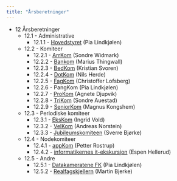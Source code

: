 ```yaml
---
title: "Årsberetninger"
---
```


* 12 Årsberetninger
    * 12.1 - Administrative
        * 12.1.1 - [Hovedstyret](/generalforsamlingen/2016/aarsberetninger/hs) (Pia Lindkjølen)
    * 12.2 - Komiteer
        * 12.2.1 - [ArrKom](ArrKom) (Sondre Widmark)
        * 12.2.2 - [Bankom](BanKom) (Marius Thingwall)
        * 12.2.3 - [BedKom](BedKom) (Kristian Svoren)
        * 12.2.4 - [DotKom](Dotkom) (Nils Herde)
        * 12.2.5 - [FagKom](/generalforsamlingen/2016/aarsberetninger/fagkom) (Christoffer Lofsberg)
        * 12.2.6 - PangKom (Pia Lindkjølen)
        * 12.2.7 - [ProKom](/generalforsamlingen/2016/aarsberetninger/prokom) (Agnete Djupvik)
        * 12.2.8 - [TriKom](trikom) (Sondre Auestad)
        * 12.2.9 - [SeniorKom](/generalforsamlingen/2016/aarsberetninger/senkom) (Magnus Kongshem)
    * 12.3 - Periodiske komiteer
        * 12.3.1 - [EksKom](/generalforsamlingen/2016/aarsberetninger/ekskom) (Ingrid Vold)
        * 12.3.2 - [VelKom](/generalforsamlingen/2016/aarsberetninger/velkom) (Andreas Norstein)
        * 12.3.3 - [Jubileumskomiteen](/generalforsamlingen/2016/aarsberetninger/jubkom) (Sverre Bjørke)
    * 12.4 - Nodekomiteer
        * 12.4.1 - [appKom](/generalforsamlingen/2016/aarsberetninger/appkom) (Petter Rostrup)
        * 12.4.2 - [informatikernes it-ekskursjon](itex) (Espen Hellerud)
    * 12.5 - Andre
        * 12.5.1 - [Datakameratene FK](/generalforsamlingen/2016/aarsberetninger/datakameratene) (Pia Lindkjølen)
        * 12.5.2 - [Realfagskjellern](/generalforsamlingen/2016/aarsberetninger/realfagskjelleren) (Martin Bjerke)